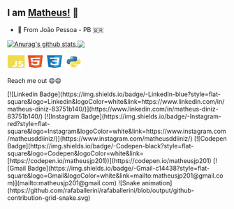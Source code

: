 ##  I am [Matheus!](https://github.com/matheusjp201) 🤙

- 📍 From João Pessoa - PB 🇧🇷

 <a href="https://github.com/matheusjp201">
<a href="https://github.com/matheusjp201/github-readme-stats">
  <img align="center" src="https://github-readme-stats.anuraghazra1.vercel.app/api?username=matheusjp201&show_icons=true&include_all_commits=true&theme=material-palenight" alt="Anurag's github stats" />
</a>
<a href="https://github.com/matheusjp201/github-readme-stats">
  <img align="center" src="https://github-readme-stats.anuraghazra1.vercel.app/api/top-langs/?username=matheusjp201&layout=compact&theme=material-palenight" />
</a>


<div style="display: inline_block"><br>
  <img align="center" alt="diniz-Js" height="30" width="40" src="https://raw.githubusercontent.com/devicons/devicon/master/icons/javascript/javascript-plain.svg">
  <img align="center" alt="diniz-HTML" height="30" width="40" src="https://raw.githubusercontent.com/devicons/devicon/master/icons/html5/html5-original.svg">
  <img align="center" alt="diniz-CSS" height="30" width="40" src="https://raw.githubusercontent.com/devicons/devicon/master/icons/css3/css3-original.svg">
  <img align="center" alt="diniz-Python" height="30" width="40" src="https://raw.githubusercontent.com/devicons/devicon/master/icons/python/python-original.svg">
</div>

  ####
  
Reach me out 😄😄
<div>
 [![Linkedin Badge](https://img.shields.io/badge/-LinkedIn-blue?style=flat-square&logo=Linkedin&logoColor=white&link=https://www.linkedin.com/in/matheus-diniz-83751b140/)](https://www.linkedin.com/in/matheus-diniz-83751b140/) [![Instagram Badge](https://img.shields.io/badge/-Instagram-red?style=flat-square&logo=Instagram&logoColor=white&link=https://www.instagram.com/matheusddiiniz/)](https://www.instagram.com/matheusddiiniz/) [![Codepen Badge](https://img.shields.io/badge/-Codepen-black?style=flat-square&logo=Codepen&logoColor=white&link=[https://codepen.io/matheusjp201))](https://codepen.io/matheusjp201) [![Gmail Badge](https://img.shields.io/badge/-Gmail-c14438?style=flat-square&logo=Gmail&logoColor=white&link=mailto:matheusjp201@gmail.com)](mailto:matheusjp201@gmail.com)
 ![Snake animation](https://github.com/rafaballerini/rafaballerini/blob/output/github-contribution-grid-snake.svg)
 </div>

<!--
**matheusjp201/matheusjp201** is a ✨ _special_ ✨ repository because its `README.md` (this file) appears on your GitHub profile.

